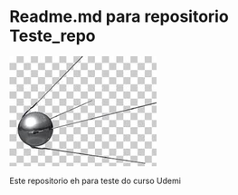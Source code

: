 # Readme.md para repositorio Teste_repo

![Figura de teste](img.png) 


Este repositorio eh para teste do curso Udemi
